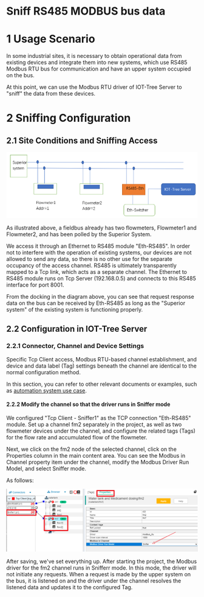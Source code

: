 Sniff RS485 MODBUS bus data
==

# 1 Usage Scenario

In some industrial sites, it is necessary to obtain operational data from existing devices and integrate them into new
systems, which use RS485 Modbus RTU bus for communication and have an upper system occupied on the bus.

At this point, we can use the Modbus RTU driver of IOT-Tree Server to "sniff" the data from these devices.

# 2 Sniffing Configuration

## 2.1 Site Conditions and Sniffing Access

<img src="../img/sniffer1.png">




As illustrated above, a fieldbus already has two flowmeters, Flowmeter1 and Flowmeter2, and has been polled by the
Superior System.

We access it through an Ethernet to RS485 module "Eth-RS485". In order not to interfere with the operation of existing
systems, our devices are not allowed to send any data, so there is no other use for the separate occupancy of the access
channel. RS485 is ultimately transparently mapped to a Tcp link, which acts as a separate channel. The Ethernet to RS485
module runs on Tcp Server (192.168.0.5) and connects to this RS485 interface for port 8001.

From the docking in the diagram above, you can see that request response data on the bus can be received by Eth-RS485 as
long as the "Superior system" of the existing system is functioning properly.

## 2.2 Configuration in IOT-Tree Server

### 2.2.1 Connector, Channel and Device Settings

Specific Tcp Client access, Modbus RTU-based channel establishment, and device and data label (Tag) settings beneath the
channel are identical to the normal configuration method.

In this section, you can refer to other relevant documents or examples, such as [automation system use case][case_auto].

#### 2.2.2 Modify the channel so that the driver runs in Sniffer mode

We configured "Tcp Client - Sniffer1" as the TCP connection "Eth-RS485" module. Set up a channel fm2 separately in the
project, as well as two flowmeter devices under the channel, and configure the related tags (Tags) for the flow rate and
accumulated flow of the flowmeter.

Next, we click on the fm2 node of the selected channel, click on the Properties column in the main content area. You can
see the Modbus in Channel property item under the channel, modify the Modbus Driver Run Model, and select Sniffer mode.

As follows:

<img src="../img/sniffer2.png">



After saving, we've set everything up. After starting the project, the Modbus driver for the fm2 channel runs in
Snifferr mode. In this mode, the driver will not initiate any requests. When a request is made by the upper system on
the bus, it is listened on and the driver under the channel resolves the listened data and updates it to the configured
Tag.


[case_auto]: ./case_auto.md

